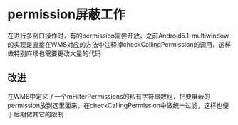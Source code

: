 # permission屏蔽工作
在进行多窗口操作时，有的permission需要开放，之前Android5.1-multiwindow的实现是直接在WMS对应的方法中注释掉checkCallingPermission的调用，这样做特别麻烦也需要更改大量的代码

## 改进
在WMS中定义了一个mFilterPermissions的私有字符串数组，把要屏蔽的permission放到这里面来，在checkCallingPermission中做统一过滤，这样也便于后期做其它的限制